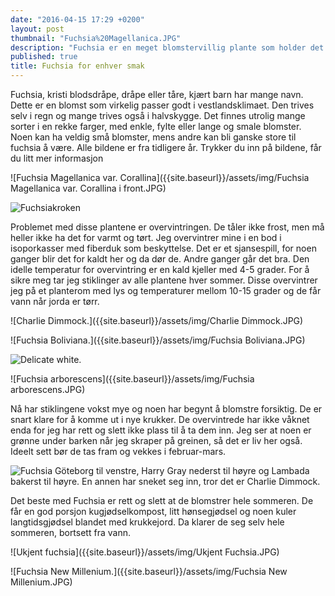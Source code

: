 ```yaml
---
date: "2016-04-15 17:29 +0200"
layout: post
thumbnail: "Fuchsia%20Magellanica.JPG"
description: "Fuchsia er en meget blomstervillig plante som holder det gående hele sommeren fram til frosten kommer. Men får man først dilla på disse, er det gjort. Da vil man bare ha flere og flere. Her er et lite utvalg av ulike sorter."
published: true
title: Fuchsia for enhver smak
---
```



Fuchsia, kristi blodsdråpe, dråpe eller tåre, kjært barn har mange navn. Dette er en blomst som virkelig passer godt i vestlandsklimaet. Den trives selv i regn og mange trives også i halvskygge.  Det finnes utrolig mange sorter i en rekke farger, med enkle, fylte eller lange og smale blomster. Noen kan ha veldig små blomster, mens andre kan bli ganske store til fuchsia å være. Alle bildene er fra tidligere år. Trykker du inn på bildene, får du litt mer informasjon

![Fuchsia Magellanica var. Corallina]({{site.baseurl}}/assets/img/Fuchsia Magellanica var. Corallina i front.JPG)

![Fuchsiakroken]({{site.baseurl}}/assets/img/Fuchsiakroken.JPG)

<!--more-->

Problemet med disse plantene er overvintringen. De tåler ikke frost, men må heller ikke ha det for varmt og tørt. Jeg overvintrer mine i en bod i isoporkasser med fiberduk som beskyttelse. Det er et sjansespill, for noen ganger blir det for kaldt her og da dør de. Andre ganger går det bra. Den idelle temperatur for overvintring er en kald kjeller med 4-5 grader. For å sikre meg tar jeg stiklinger av alle plantene hver sommer. Disse overvintrer jeg på et planterom med lys og temperaturer mellom 10-15 grader og de får vann når jorda er tørr. 

![Charlie Dimmock.]({{site.baseurl}}/assets/img/Charlie Dimmock.JPG)

![Fuchsia Boliviana.]({{site.baseurl}}/assets/img/Fuchsia Boliviana.JPG)

![Delicate white.]({{site.baseurl}}/assets/img/Delicate%20white%20.JPG)

![Fuchsia arborescens]({{site.baseurl}}/assets/img/Fuchsia arborescens.JPG)

Nå har stiklingene vokst mye og noen har begynt å blomstre forsiktig. De er snart klare for å komme ut i nye krukker. De overvintrede har ikke våknet enda for jeg har rett og slett ikke plass til å ta dem inn.  Jeg ser at noen er grønne under barken når jeg skraper på greinen, så det er liv her også. Ideelt sett bør de tas fram og vekkes i februar-mars. 

![Fuchsia Göteborg til venstre, Harry Gray nederst til høyre og Lambada bakerst til høyre. En annen har sneket seg inn, tror det er Charlie Dimmock.]({{site.baseurl}}/assets/img/Fuchsia.JPG)

Det beste med Fuchsia er rett og slett at de blomstrer hele sommeren.  De får en god porsjon kugjødselkompost, litt hønsegjødsel og noen kuler langtidsgjødsel blandet med krukkejord. Da klarer de seg selv hele sommeren, bortsett fra vann. 

![Ukjent fuchsia]({{site.baseurl}}/assets/img/Ukjent Fuchsia.JPG)

![Fuchsia New Millenium.]({{site.baseurl}}/assets/img/Fuchsia New Millenium.JPG)
